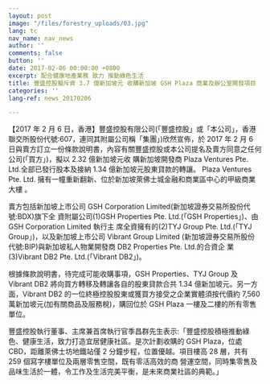 ```yaml
---
layout: post
image: "/files/forestry_uploads/03.jpg"
lang: tc
nav_name: nav_news
author: ''
comments: false
button: ''
date: 2017-02-06 00:00:00 +0800
excerpt: 配合健康地產業務 致力 推動綠色生活
title: 豐盛控股擬斥資 3.7 億新加坡元 收購新加坡 GSH Plaza 商業及辦公室開發項目
categories: ''
lang-ref: news_20170206

---
```

【2017 年 2 月 6 日，香港】豐盛控股有限公司(「豐盛控股」或「本公司」，香港聯交所股份代號:607，連同其附屬公司稱「集團」)欣然宣佈，於 2017 年 2 月 6 日與賣方訂立一份條款說明書，內容有關豐盛控股或本公司提名及賣方同意之任何公司(「買方」)，擬以 2.32 億新加坡元收 購新加坡開發商 Plaza Ventures Pte. Ltd.全部已發行股本及接納 1.34 億新加坡元股東貸款的轉讓。 Plaza Ventures Pte. Ltd. 擁有一幢重新翻新、位於新加坡萊佛士城金融和商業區中心的甲級商業大樓 。

賣方包括新加坡上市公司 GSH Corporation Limited(新加坡證券交易所股份代號:BDX)旗下全 資附屬公司(1)GSH Properties Pte. Ltd.(「GSH Properties」)、由 GSH Corporation Limited 執行主 席全資擁有的(2)TYJ Group Pte. Ltd.(「TYJ Group」)，以及新加坡上市公司 Vibrant Group Limited (新加坡證券交易所股份代號:BIP)與新加坡私人物業開發商 DB2 Properties Pte. Ltd.的合資企 業(3)Vibrant DB2 Pte. Ltd.(「Vibrant DB2」)。

根據條款說明書，待完成可能收購事項，GSH Properties、TYJ Group 及 Vibrant DB2 將向買方轉移及轉讓各自的股東貸款合共 1.34 億新加坡元。另一方面，Vibrant DB2 的一位終極控股股東或獲買方接受之企業實體須按代價約 7,560 萬新加坡元(加有關商品及服務稅)，購回位於 GSH Plaza 一樓及二樓的所有零售單位。

豐盛控股執行董事、主席兼首席執行官季昌群先生表示:「豐盛控股積極推動綠色、健康生活，致力打造宜居健康社區。是次計劃收購的 GSH Plaza，位處 CBD，距離萊佛士坊地鐵站僅 2 分鐘步程，位置優越。項目樓高 28 層，共有 259 個寫字樓單位及兩層零售空間，既有零活高效的商 營運空間，同時集零售及品味生活於一體，令工作及生活完美平衡，是未來商業社區的典範。」